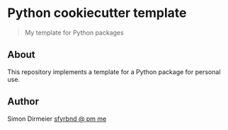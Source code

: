 # Python cookiecutter template

> My template for Python packages

## About

This repository implements a template for a Python package for personal use.

## Author

Simon Dirmeier <a href="mailto:sfyrbnd @ pm me">sfyrbnd @ pm me</a>
